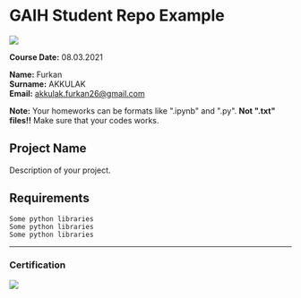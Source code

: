 # GAIH Student Repo Example
![](img/newlogo.png)

**Course Date:** 08.03.2021

**Name:** Furkan  
**Surname:** AKKULAK  
**Email:** akkulak.furkan26@gmail.com  

**Note:** Your homeworks can be formats like ".ipynb" and ".py". **Not ".txt" files!!** Make sure that your codes works.  

## Project Name
Description of your project.

## Requirements
```
Some python libraries
Some python libraries
Some python libraries
```
---

### Certification
![](img/TopLearnerCertificate.png)

